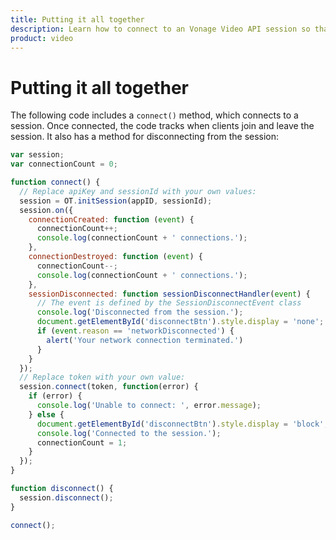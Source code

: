 ```yaml
--- 
title: Putting it all together 
description: Learn how to connect to an Vonage Video API session so that participants can use audio, video, and messaging functionality in your web application.
product: video 
---
```


# Putting it all together

The following code includes a `connect()` method, which connects to a session. Once connected, the code tracks when clients join and leave the session. It also has a method for disconnecting from the session:

```js
var session;
var connectionCount = 0;

function connect() {
  // Replace apiKey and sessionId with your own values:
  session = OT.initSession(appID, sessionId);
  session.on({
    connectionCreated: function (event) {
      connectionCount++;
      console.log(connectionCount + ' connections.');
    },
    connectionDestroyed: function (event) {
      connectionCount--;
      console.log(connectionCount + ' connections.');
    },
    sessionDisconnected: function sessionDisconnectHandler(event) {
      // The event is defined by the SessionDisconnectEvent class
      console.log('Disconnected from the session.');
      document.getElementById('disconnectBtn').style.display = 'none';
      if (event.reason == 'networkDisconnected') {
        alert('Your network connection terminated.')
      }
    }
  });
  // Replace token with your own value:
  session.connect(token, function(error) {
    if (error) {
      console.log('Unable to connect: ', error.message);
    } else {
      document.getElementById('disconnectBtn').style.display = 'block';
      console.log('Connected to the session.');
      connectionCount = 1;
    }
  });
}

function disconnect() {
  session.disconnect();
}

connect();
```

